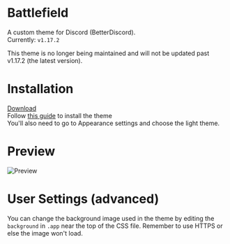 # Battlefield
A custom theme for Discord (BetterDiscord).  
Currently: `v1.17.2`

This theme is no longer being maintained and will not be updated past v1.17.2 (the latest version).

# Installation
[Download](https://raw.githubusercontent.com/TakosThings/battlefield/master/battlefield.theme.css)  
Follow [this guide](https://betterdocs.net/install_theme.html) to install the theme  
You'll also need to go to Appearance settings and choose the light theme.

# Preview
![Preview](http://i.imgur.com/7CIXUsu.png)

# User Settings \(advanced\)
You can change the background image used in the theme by editing the `background` in `.app` near the top of the CSS file. Remember to use HTTPS or else the image won't load.
